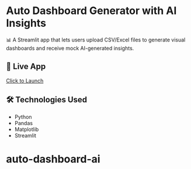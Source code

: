 # Auto Dashboard Generator with AI Insights

📊 A Streamlit app that lets users upload CSV/Excel files to generate visual dashboards and receive mock AI-generated insights.

## 🔗 Live App
[Click to Launch](https://auto-dashboard-ai-2insfhkvycvpk5ebk5tboy.streamlit.app/)

## 🛠️ Technologies Used
- Python
- Pandas
- Matplotlib
- Streamlit
# auto-dashboard-ai
